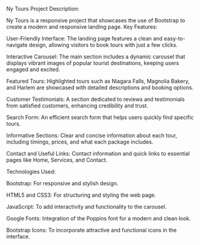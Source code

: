 Ny Tours
Project Description:

Ny Tours is a responsive project that showcases the use of Bootstrap to create a modern and responsive landing page. 
Key Features:

User-Friendly Interface: The landing page features a clean and easy-to-navigate design, allowing visitors to book tours with just a few clicks.

Interactive Carousel: The main section includes a dynamic carousel that displays vibrant images of popular tourist destinations, keeping users engaged and excited.

Featured Tours: Highlighted tours such as Niagara Falls, Magnolia Bakery, and Harlem are showcased with detailed descriptions and booking options.

Customer Testimonials: A section dedicated to reviews and testimonials from satisfied customers, enhancing credibility and trust.

Search Form: An efficient search form that helps users quickly find specific tours.

Informative Sections: Clear and concise information about each tour, including timings, prices, and what each package includes.

Contact and Useful Links: Contact information and quick links to essential pages like Home, Services, and Contact.

Technologies Used:

Bootstrap: For responsive and stylish design.

HTML5 and CSS3: For structuring and styling the web page.

JavaScript: To add interactivity and functionality to the carousel.

Google Fonts: Integration of the Poppins font for a modern and clean look.

Bootstrap Icons: To incorporate attractive and functional icons in the interface.
